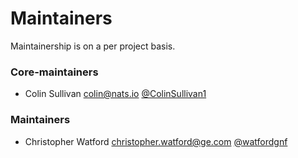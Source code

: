 # Maintainers

Maintainership is on a per project basis.

### Core-maintainers
  - Colin Sullivan <colin@nats.io> [@ColinSullivan1](https://github.com/ColinSullivan1)
### Maintainers
  - Christopher Watford <christopher.watford@ge.com> [@watfordgnf](https://github.com/watfordgnf)
